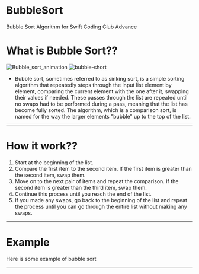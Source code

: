 # BubbleSort
Bubble Sort Algorithm for Swift Coding Club Advance

# What is Bubble Sort??
![Bubble_sort_animation](https://user-images.githubusercontent.com/48949523/211254229-7fffed6f-f254-45e7-978b-8d1935b16b69.gif)
![bubble-short](https://user-images.githubusercontent.com/48949523/211254316-3c9d6a89-d4b6-40d6-a304-5b7d534f94aa.png)
- Bubble sort, sometimes referred to as sinking sort, is a simple sorting algorithm that repeatedly steps through the input list element by element, comparing the current element with the one after it, swapping their values if needed. These passes through the list are repeated until no swaps had to be performed during a pass, meaning that the list has become fully sorted. The algorithm, which is a comparison sort, is named for the way the larger elements "bubble" up to the top of the list.
- - -

# How it work??
1. Start at the beginning of the list.
2. Compare the first item to the second item. If the first item is greater than the second item, swap them.
3. Move on to the next pair of items and repeat the comparison. If the second item is greater than the third item, swap them.
4. Continue this process until you reach the end of the list.
5. If you made any swaps, go back to the beginning of the list and repeat the process until you can go through the entire list without making any swaps.
- - -

# Example
Here is some example of bubble sort
 - - -
